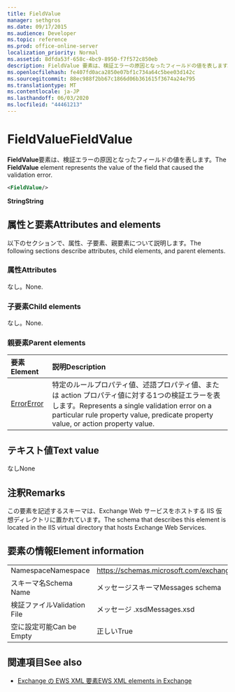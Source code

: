 ```yaml
---
title: FieldValue
manager: sethgros
ms.date: 09/17/2015
ms.audience: Developer
ms.topic: reference
ms.prod: office-online-server
localization_priority: Normal
ms.assetid: 8dfda53f-658c-4bc9-8950-f7f572c850eb
description: FieldValue 要素は、検証エラーの原因となったフィールドの値を表します。
ms.openlocfilehash: fe407fd0aca2850e07bf1c734a64c5bee03d142c
ms.sourcegitcommit: 88ec988f2bb67c1866d06b361615f3674a24e795
ms.translationtype: MT
ms.contentlocale: ja-JP
ms.lasthandoff: 06/03/2020
ms.locfileid: "44461213"
---
```

# <a name="fieldvalue"></a><span data-ttu-id="c700b-103">FieldValue</span><span class="sxs-lookup"><span data-stu-id="c700b-103">FieldValue</span></span>

<span data-ttu-id="c700b-104">**FieldValue**要素は、検証エラーの原因となったフィールドの値を表します。</span><span class="sxs-lookup"><span data-stu-id="c700b-104">The **FieldValue** element represents the value of the field that caused the validation error.</span></span> 
  
```XML
<FieldValue/>
```

 <span data-ttu-id="c700b-105">**String**</span><span class="sxs-lookup"><span data-stu-id="c700b-105">**String**</span></span>
## <a name="attributes-and-elements"></a><span data-ttu-id="c700b-106">属性と要素</span><span class="sxs-lookup"><span data-stu-id="c700b-106">Attributes and elements</span></span>

<span data-ttu-id="c700b-107">以下のセクションで、属性、子要素、親要素について説明します。</span><span class="sxs-lookup"><span data-stu-id="c700b-107">The following sections describe attributes, child elements, and parent elements.</span></span>
  
### <a name="attributes"></a><span data-ttu-id="c700b-108">属性</span><span class="sxs-lookup"><span data-stu-id="c700b-108">Attributes</span></span>

<span data-ttu-id="c700b-109">なし。</span><span class="sxs-lookup"><span data-stu-id="c700b-109">None.</span></span>
  
### <a name="child-elements"></a><span data-ttu-id="c700b-110">子要素</span><span class="sxs-lookup"><span data-stu-id="c700b-110">Child elements</span></span>

<span data-ttu-id="c700b-111">なし。</span><span class="sxs-lookup"><span data-stu-id="c700b-111">None.</span></span>
  
### <a name="parent-elements"></a><span data-ttu-id="c700b-112">親要素</span><span class="sxs-lookup"><span data-stu-id="c700b-112">Parent elements</span></span>

|<span data-ttu-id="c700b-113">**要素**</span><span class="sxs-lookup"><span data-stu-id="c700b-113">**Element**</span></span>|<span data-ttu-id="c700b-114">**説明**</span><span class="sxs-lookup"><span data-stu-id="c700b-114">**Description**</span></span>|
|:-----|:-----|
|[<span data-ttu-id="c700b-115">Error</span><span class="sxs-lookup"><span data-stu-id="c700b-115">Error</span></span>](error.md) <br/> |<span data-ttu-id="c700b-116">特定のルールプロパティ値、述語プロパティ値、または action プロパティ値に対する1つの検証エラーを表します。</span><span class="sxs-lookup"><span data-stu-id="c700b-116">Represents a single validation error on a particular rule property value, predicate property value, or action property value.</span></span>  <br/> |
   
## <a name="text-value"></a><span data-ttu-id="c700b-117">テキスト値</span><span class="sxs-lookup"><span data-stu-id="c700b-117">Text value</span></span>

<span data-ttu-id="c700b-118">なし</span><span class="sxs-lookup"><span data-stu-id="c700b-118">None</span></span>
  
## <a name="remarks"></a><span data-ttu-id="c700b-119">注釈</span><span class="sxs-lookup"><span data-stu-id="c700b-119">Remarks</span></span>

<span data-ttu-id="c700b-120">この要素を記述するスキーマは、Exchange Web サービスをホストする IIS 仮想ディレクトリに置かれています。</span><span class="sxs-lookup"><span data-stu-id="c700b-120">The schema that describes this element is located in the IIS virtual directory that hosts Exchange Web Services.</span></span>
  
## <a name="element-information"></a><span data-ttu-id="c700b-121">要素の情報</span><span class="sxs-lookup"><span data-stu-id="c700b-121">Element information</span></span>

|||
|:-----|:-----|
|<span data-ttu-id="c700b-122">Namespace</span><span class="sxs-lookup"><span data-stu-id="c700b-122">Namespace</span></span>  <br/> |https://schemas.microsoft.com/exchange/services/2006/messages  <br/> |
|<span data-ttu-id="c700b-123">スキーマ名</span><span class="sxs-lookup"><span data-stu-id="c700b-123">Schema Name</span></span>  <br/> |<span data-ttu-id="c700b-124">メッセージスキーマ</span><span class="sxs-lookup"><span data-stu-id="c700b-124">Messages schema</span></span>  <br/> |
|<span data-ttu-id="c700b-125">検証ファイル</span><span class="sxs-lookup"><span data-stu-id="c700b-125">Validation File</span></span>  <br/> |<span data-ttu-id="c700b-126">メッセージ .xsd</span><span class="sxs-lookup"><span data-stu-id="c700b-126">Messages.xsd</span></span>  <br/> |
|<span data-ttu-id="c700b-127">空に設定可能</span><span class="sxs-lookup"><span data-stu-id="c700b-127">Can be Empty</span></span>  <br/> |<span data-ttu-id="c700b-128">正しい</span><span class="sxs-lookup"><span data-stu-id="c700b-128">True</span></span>  <br/> |
   
## <a name="see-also"></a><span data-ttu-id="c700b-129">関連項目</span><span class="sxs-lookup"><span data-stu-id="c700b-129">See also</span></span>



- [<span data-ttu-id="c700b-130">Exchange の EWS XML 要素</span><span class="sxs-lookup"><span data-stu-id="c700b-130">EWS XML elements in Exchange</span></span>](ews-xml-elements-in-exchange.md)

